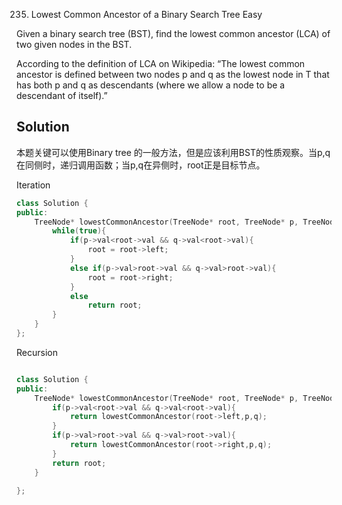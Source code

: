 235. Lowest Common Ancestor of a Binary Search Tree
Easy

Given a binary search tree (BST), find the lowest common ancestor (LCA) of two given nodes in the BST.

According to the definition of LCA on Wikipedia: “The lowest common ancestor is defined between two nodes p and q as the lowest node in T that has both p and q as descendants (where we allow a node to be a descendant of itself).”

## Solution

本题关键可以使用Binary tree 的一般方法，但是应该利用BST的性质观察。当p,q在同侧时，递归调用函数；当p,q在异侧时，root正是目标节点。

Iteration
```C++
class Solution {
public:
    TreeNode* lowestCommonAncestor(TreeNode* root, TreeNode* p, TreeNode* q){
        while(true){
            if(p->val<root->val && q->val<root->val){
                root = root->left;
            }
            else if(p->val>root->val && q->val>root->val){
                root = root->right;
            }
            else
                return root;
        }
    }
};
```

Recursion
```C++

class Solution {
public:
    TreeNode* lowestCommonAncestor(TreeNode* root, TreeNode* p, TreeNode* q) {
        if(p->val<root->val && q->val<root->val){
            return lowestCommonAncestor(root->left,p,q);
        }
        if(p->val>root->val && q->val>root->val){
            return lowestCommonAncestor(root->right,p,q);
        }
        return root;
    }

};

```
